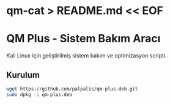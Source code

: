 # qm-cat > README.md << EOF
# QM Plus - Sistem Bakım Aracı
Kali Linux için geliştirilmiş sistem bakım ve optimizasyon scripti.

## Kurulum
```bash
wget https://github.com/palpalis/qm-plus.deb.git
sudo dpkg -i qm-plus.deb
